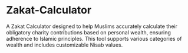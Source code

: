 # Zakat-Calculator
A Zakat Calculator designed to help Muslims accurately calculate their obligatory charity contributions based on personal wealth, ensuring adherence to Islamic principles. This tool supports various categories of wealth and includes customizable Nisab values.
